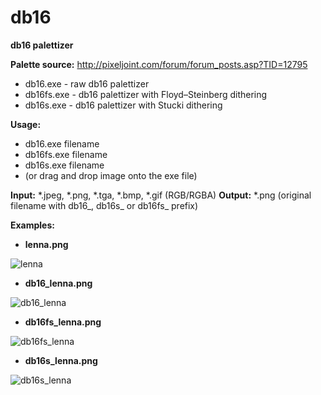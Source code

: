 # db16
**db16 palettizer**

**Palette source:** http://pixeljoint.com/forum/forum_posts.asp?TID=12795
* db16.exe - raw db16 palettizer
* db16fs.exe - db16 palettizer with Floyd–Steinberg dithering
* db16s.exe - db16 palettizer with Stucki dithering

**Usage:**
* db16.exe filename
* db16fs.exe filename
* db16s.exe filename 
* (or drag and drop image onto the exe file)

**Input:** *.jpeg, *.png, *.tga, *.bmp, *.gif (RGB/RGBA)
**Output:** *.png (original filename with db16_, db16s_ or db16fs_ prefix) 

**Examples:**
* **lenna.png**

![lenna](https://cloud.githubusercontent.com/assets/1554127/9736152/eaf01470-563f-11e5-8263-1613d4d648d5.png)
* **db16_lenna.png**

![db16_lenna](https://cloud.githubusercontent.com/assets/1554127/9736150/eaaa3ebe-563f-11e5-8588-051d9359573a.png)
* **db16fs_lenna.png**

![db16fs_lenna](https://cloud.githubusercontent.com/assets/1554127/9736151/eadae596-563f-11e5-8cc8-491b05c6fe3e.png)
* **db16s_lenna.png**

![db16s_lenna](https://cloud.githubusercontent.com/assets/1554127/9736153/eb29ea24-563f-11e5-9f13-57af24e7e739.png)
